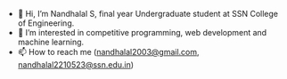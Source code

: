 - 👋 Hi, I’m Nandhalal S, final year Undergraduate student at SSN College of Engineering.
- 👀 I’m interested in competitive programming, web development and machine learning. 
- 📫 How to reach me (nandhalal2003@gmail.com, nandhalal2210523@ssn.edu.in)

<!---
nandy-101/nandy-101 is a ✨ special ✨ repository because its `README.md` (this file) appears on your GitHub profile.
You can click the Preview link to take a look at your changes.
--->
